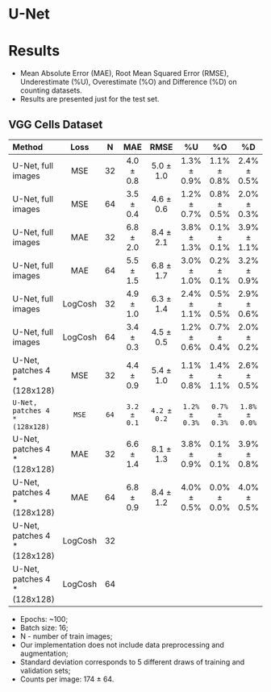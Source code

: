 # U-Net

# Results
* Mean Absolute Error (MAE), Root Mean Squared Error (RMSE), Underestimate (%U), Overestimate (%O) and Difference (%D) on counting datasets.
* Results are presented just for the test set.

## VGG Cells Dataset
| Method                       | Loss    | N     | MAE       | RMSE       | %U          | %O          | %D          |
| :---                         | :---:   | :---: | :---:     | :---:      | :---:       | :---:       | :---:       |
| U-Net, full images           | MSE     | 32    | 4.0 ± 0.8 | 5.0 ± 1.0  | 1.3% ± 0.9% | 1.1% ± 0.8% | 2.4% ± 0.5% |
| U-Net, full images           | MSE     | 64    | 3.5 ± 0.4 | 4.6 ± 0.6  | 1.2% ± 0.7% | 0.8% ± 0.5% | 2.0% ± 0.3% |
| U-Net, full images           | MAE     | 32    | 6.8 ± 2.0 | 8.4 ± 2.1  | 3.8% ± 1.3% | 0.1% ± 0.1% | 3.9% ± 1.1% |
| U-Net, full images           | MAE     | 64    | 5.5 ± 1.5 | 6.8 ± 1.7  | 3.0% ± 1.0% | 0.2% ± 0.1% | 3.2% ± 0.9% |
| U-Net, full images           | LogCosh | 32    | 4.9 ± 1.0 | 6.3 ± 1.4  | 2.4% ± 1.1% | 0.5% ± 0.5% | 2.9% ± 0.6% |
| U-Net, full images           | LogCosh | 64    | 3.4 ± 0.3 | 4.5 ± 0.5  | 1.2% ± 0.6% | 0.7% ± 0.4% | 2.0% ± 0.2% |
| U-Net, patches 4 * (128x128) | MSE     | 32    | 4.4 ± 0.9 | 5.4 ± 1.0  | 1.1% ± 0.8% | 1.4% ± 1.1% | 2.6% ± 0.5% |
|`U-Net, patches 4 * (128x128)`|`MSE`    |`64`   |`3.2 ± 0.1`|`4.2 ± 0.2` |`1.2% ± 0.3%`|`0.7% ± 0.3%`|`1.8% ± 0.0%`|
| U-Net, patches 4 * (128x128) | MAE     | 32    | 6.6 ± 1.4 | 8.1 ± 1.3  | 3.8% ± 0.9% | 0.1% ± 0.1% | 3.9% ± 0.8% |
| U-Net, patches 4 * (128x128) | MAE     | 64    | 6.8 ± 0.9 | 8.4 ± 1.2  | 4.0% ± 0.5% | 0.0% ± 0.0% | 4.0% ± 0.5% |
| U-Net, patches 4 * (128x128) | LogCosh | 32    | | | | | |
| U-Net, patches 4 * (128x128) | LogCosh | 64    | | | | | |

* Epochs: ~100;
* Batch size: 16;
* N - number of train images;
* Our implementation does not include data preprocessing and augmentation;
* Standard deviation corresponds to 5 different draws of training and validation sets;
* Counts per image: 174 ± 64.
